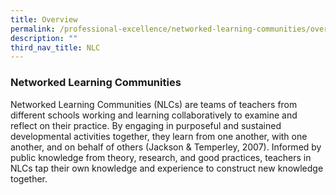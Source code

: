 ```yaml
---
title: Overview
permalink: /professional-excellence/networked-learning-communities/overview/
description: ""
third_nav_title: NLC
---
```



### Networked Learning Communities

Networked Learning Communities (NLCs) are teams of teachers from different schools working and learning collaboratively to examine and reflect on their practice. By engaging in purposeful and sustained developmental activities together, they learn from one another, with one another, and on behalf of others (Jackson & Temperley, 2007). Informed by public knowledge from theory, research, and good practices, teachers in NLCs tap their own knowledge and experience to construct new knowledge together.